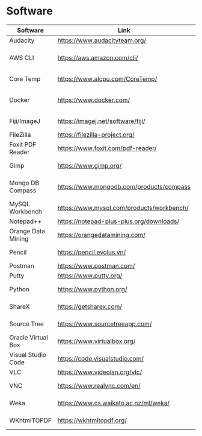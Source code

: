 # Software
| Software | Link | Description |
| -------- | ---- | ----------- |
| Audacity | https://www.audacityteam.org/ | Record audio |
| AWS CLI | https://aws.amazon.com/cli/ | Command line tool for AWS |
| Core Temp | https://www.alcpu.com/CoreTemp/ | Monitor CPU temperature |
| Docker | https://www.docker.com/ | Container application development |
| Fiji/ImageJ | https://imagej.net/software/fiji/ | Image analysis |
| FileZilla | https://filezilla-project.org/ | FTP manager |
| Foxit PDF Reader | https://www.foxit.com/pdf-reader/ | PDF reader and editor |
| Gimp | https://www.gimp.org/ | Image manipulation |
| Mongo DB Compass | https://www.mongodb.com/products/compass | GUI MongoDB interface |
| MySQL Workbench | https://www.mysql.com/products/workbench/ | GUI MySQL interface |
| Notepad++ | https://notepad-plus-plus.org/downloads/ | Text editor |
| Orange Data Mining | https://orangedatamining.com/ | GUI data mining tool |
| Pencil | https://pencil.evolus.vn/ | Wireframe tool |
| Postman | https://www.postman.com/ | API platform |
| Putty | https://www.putty.org/ | SSH Client |
| Python | https://www.python.org/ | Programming language |
| ShareX | https://getsharex.com/ | Video recorder |
| Source Tree | https://www.sourcetreeapp.com/ | GUI git manager |
| Oracle Virtual Box | https://www.virtualbox.org/ | Virtualization manager |
| Visual Studio Code | https://code.visualstudio.com/ | IDE |
| VLC | https://www.videolan.org/vlc/ | Video viewer |
| VNC | https://www.realvnc.com/en/ | VNC manager |
| Weka | https://www.cs.waikato.ac.nz/ml/weka/ | GUI data mining tool |
| WKhtmlTOPDF | https://wkhtmltopdf.org/ | html to pdf converter |
